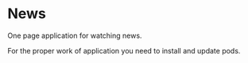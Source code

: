 # News

One page application for watching news.

For the proper work of application you need to install and update pods.
